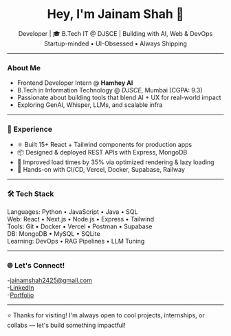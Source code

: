 
<h1 align="center">Hey, I'm Jainam Shah 👋</h1>

<p align="center">
   Developer | 🎓 B.Tech IT @ DJSCE |  Building with AI, Web & DevOps<br>
    Startup-minded • UI-Obsessed • Always Shipping
</p>

---

###  About Me

-  Frontend Developer Intern @ **Hamhey AI** 
-  B.Tech in Information Technology @ *DJSCE*, Mumbai (CGPA: 9.3)
-  Passionate about building tools that blend AI + UX for real-world impact
-  Exploring GenAI, Whisper, LLMs, and scalable infra

---

### 💼 Experience 

- ⚛️ Built 15+ React + Tailwind components for production apps
- 📦 Designed & deployed REST APIs with Express, MongoDB
- 🚀 Improved load times by 35% via optimized rendering & lazy loading
- 🧪 Hands-on with CI/CD, Vercel, Docker, Supabase, Railway

---

### 🛠️ Tech Stack

Languages: Python • JavaScript • Java • SQL  
Web: React • Next.js • Node.js • Express • Tailwind  
Tools: Git • Docker • Vercel • Postman • Supabase  
DB: MongoDB • MySQL • SQLite  
Learning: DevOps • RAG Pipelines • LLM Tuning

---

### 🌐 Let's Connect!

-[jainamshah2425@gmail.com](mailto:jainamshah2425@gmail.com)  
-[LinkedIn](https://www.linkedin.com/in/jainam-shah-0a1410244/)  
-[Portfolio](https://jainamshahportfolio.vercel.app/)

---

⭐ Thanks for visiting! I'm always open to cool projects, internships, or collabs — let's build something impactful!











<!--
**Jainamshah2425/Jainamshah2425** is a ✨ _special_ ✨ repository because its `README.md` (this file) appears on your GitHub profile.

Here are some ideas to get you started:

- 🔭 I’m currently working on ...
- 🌱 I’m currently learning ...
- 👯 I’m looking to collaborate on ...
- 🤔 I’m looking for help with ...
- 💬 Ask me about ...
- 📫 How to reach me: ...
- 😄 Pronouns: ...
- ⚡ Fun fact: ...
-->
